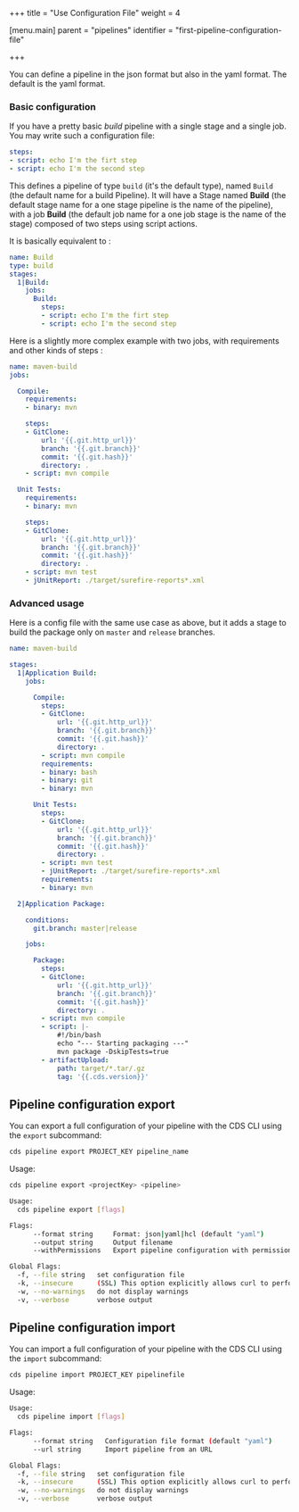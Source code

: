 +++
title = "Use Configuration File"
weight = 4

[menu.main]
parent = "pipelines"
identifier = "first-pipeline-configuration-file"

+++


You can define a pipeline in the json format but also in the yaml format. The default is the yaml format.

### Basic configuration

If you have a pretty basic *build* pipeline with a single stage and a single job. You may write such a configuration file:

```yaml
steps:
- script: echo I'm the firt step
- script: echo I'm the second step
```

This defines a pipeline of type `build` (it's the default type), named `Build` (the default name for a build Pipeline). It will have a Stage named **Build** (the default stage name for a one stage pipeline is the name of the pipeline), with a job **Build** (the default job name for a one job stage is the name of the stage) composed of two steps using script actions.

It is basically equivalent to :

```yaml
name: Build
type: build
stages:
  1|Build:
    jobs:
      Build:
        steps:
        - script: echo I'm the firt step
        - script: echo I'm the second step
```

Here is a slightly more complex example with two jobs, with requirements and other kinds of steps :

```yaml
name: maven-build
jobs:

  Compile:
    requirements:
    - binary: mvn

    steps:
    - GitClone:
        url: '{{.git.http_url}}'
        branch: '{{.git.branch}}'
        commit: '{{.git.hash}}'
        directory: .
    - script: mvn compile

  Unit Tests:
    requirements:
    - binary: mvn

    steps:
    - GitClone:
        url: '{{.git.http_url}}'
        branch: '{{.git.branch}}'
        commit: '{{.git.hash}}'
        directory: .
    - script: mvn test
    - jUnitReport: ./target/surefire-reports*.xml
```

### Advanced usage

Here is a config file with the same use case as above, but it adds a stage to build the package only on `master` and `release` branches.

```yaml
name: maven-build

stages:
  1|Application Build:
    jobs:

      Compile:
        steps:
        - GitClone:
            url: '{{.git.http_url}}'
            branch: '{{.git.branch}}'
            commit: '{{.git.hash}}'
            directory: .
        - script: mvn compile
        requirements:
        - binary: bash
        - binary: git
        - binary: mvn

      Unit Tests:
        steps:
        - GitClone:
            url: '{{.git.http_url}}'
            branch: '{{.git.branch}}'
            commit: '{{.git.hash}}'
            directory: .
        - script: mvn test
        - jUnitReport: ./target/surefire-reports*.xml
        requirements:
        - binary: mvn

  2|Application Package:

    conditions:
      git.branch: master|release

    jobs:

      Package:
        steps:
        - GitClone:
            url: '{{.git.http_url}}'
            branch: '{{.git.branch}}'
            commit: '{{.git.hash}}'
            directory: .
        - script: mvn compile
        - script: |-
            #!/bin/bash
            echo "--- Starting packaging ---"
            mvn package -DskipTests=true
        - artifactUpload:
            path: target/*.tar/.gz
            tag: '{{.cds.version}}'
```

## Pipeline configuration export

You can export a full configuration of your pipeline with the CDS CLI using the `export` subcommand:

```bash
cds pipeline export PROJECT_KEY pipeline_name
```

Usage:

```bash
cds pipeline export <projectKey> <pipeline>

Usage:
  cds pipeline export [flags]

Flags:
      --format string     Format: json|yaml|hcl (default "yaml")
      --output string     Output filename
      --withPermissions   Export pipeline configuration with permission

Global Flags:
  -f, --file string   set configuration file
  -k, --insecure      (SSL) This option explicitly allows curl to perform "insecure" SSL connections and transfers.
  -w, --no-warnings   do not display warnings
  -v, --verbose       verbose output
```

## Pipeline configuration import

You can import a full configuration of your pipeline with the CDS CLI using the `import` subcommand:

```bash
cds pipeline import PROJECT_KEY pipelinefile
```

Usage:

```bash
Usage:
  cds pipeline import [flags]

Flags:
      --format string   Configuration file format (default "yaml")
      --url string      Import pipeline from an URL

Global Flags:
  -f, --file string   set configuration file
  -k, --insecure      (SSL) This option explicitly allows curl to perform "insecure" SSL connections and transfers.
  -w, --no-warnings   do not display warnings
  -v, --verbose       verbose output

```
